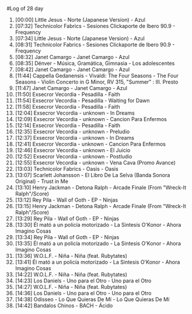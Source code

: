#Log of 28 day

1. [00:00] Little Jesus - Norte (Japanese Version) - Azul
1. [07:32] Technicolor Fabrics - Sesiones Clickaporte de Ibero 90.9 - Frequency
1. [07:34] Little Jesus - Norte (Japanese Version) - Azul
1. [08:31] Technicolor Fabrics - Sesiones Clickaporte de Ibero 90.9 - Frequency
1. [08:32] Janet Camargo - Janet Camargo - Azul
1. [08:35] Dënver - Música, Gramática, Gimnasia - Los adolescentes
1. [08:42] Janet Camargo - Janet Camargo - Azul
1. [11:44] Cappella Gedanensis - Vivaldi: The Four Seasons - The Four Seasons - Violin Concerto in G Minor, RV 315, "Summer" : III. Presto
1. [11:47] Janet Camargo - Janet Camargo - Azul
1. [11:50] Exsecror Vecordia - Pesadilla - Faith
1. [11:54] Exsecror Vecordia - Pesadilla - Waiting for Dawn
1. [11:58] Exsecror Vecordia - Pesadilla - Faith
1. [12:04] Exsecror Vecordia - unknown - In Dreams
1. [12:09] Exsecror Vecordia - unknown - Cancion Para Enfermos
1. [12:14] Exsecror Vecordia - Pesadilla - Faith
1. [12:35] Exsecror Vecordia - unknown - Preludio
1. [12:37] Exsecror Vecordia - unknown - In Dreams
1. [12:41] Exsecror Vecordia - unknown - Cancion Para Enfermos
1. [12:46] Exsecror Vecordia - unknown - El Juicio
1. [12:52] Exsecror Vecordia - unknown - Postludio
1. [12:55] Exsecror Vecordia - unknown - Vena Cava (Promo Avance)
1. [13:03] Technicolor Fabrics - Oasis - Oasis
1. [13:07] Scarlett Johansson - El Libro De La Selva (Banda Sonora Original) - Trust in Me
1. [13:10] Henry Jackman - Detona Ralph - Arcade Finale (From "Wreck-It Ralph"/Score)
1. [13:12] Rey Pila - Wall of Goth - EP - Ninjas
1. [13:15] Henry Jackman - Detona Ralph - Arcade Finale (From "Wreck-It Ralph"/Score)
1. [13:29] Rey Pila - Wall of Goth - EP - Ninjas
1. [13:30] Él mató a un policía motorizado - La Sintesis O'Konor - Ahora Imagino Cosas
1. [13:34] Rey Pila - Wall of Goth - EP - Ninjas
1. [13:35] Él mató a un policía motorizado - La Sintesis O'Konor - Ahora Imagino Cosas
1. [13:36] W.O.L.F. - Niña - Niña (feat. Rubytates)
1. [13:41] Él mató a un policía motorizado - La Sintesis O'Konor - Ahora Imagino Cosas
1. [14:22] W.O.L.F. - Niña - Niña (feat. Rubytates)
1. [14:23] Los Daniels - Uno para el Otro - Uno para el Otro
1. [14:27] W.O.L.F. - Niña - Niña (feat. Rubytates)
1. [14:36] Los Daniels - Uno para el Otro - Uno para el Otro
1. [14:38] Odisseo - Lo Que Quieras De Mí - Lo Que Quieras De Mí
1. [14:42] Bandalos Chinos - BACH - Ácido
